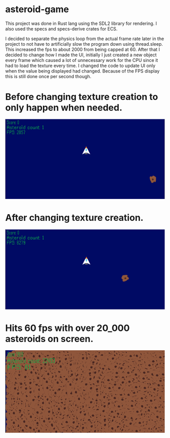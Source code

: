 # asteroid-game

This project was done in Rust lang using the SDL2 library for rendering. I also used the specs and specs-derive crates for ECS.

I decided to separate the physics loop from the actual frame rate later in the project to not have to artificially slow the program down using thread.sleep. This increased the fps to about 2000 from being capped at 60. After that I decided to change how I made the UI, initially I just created a new object every frame which caused a lot of unnecessary work for the CPU since it had to load the texture every time. I changed the code to update UI only when the value being displayed had changed. Because of the FPS display this is still done once per second though.

# Before changing texture creation to only happen when needed.

![Alt text](image-2.png)

# After changing texture creation.

![Alt text](image-1.png)

# Hits 60 fps with over 20_000 asteroids on screen.

![Alt text](image.png)

